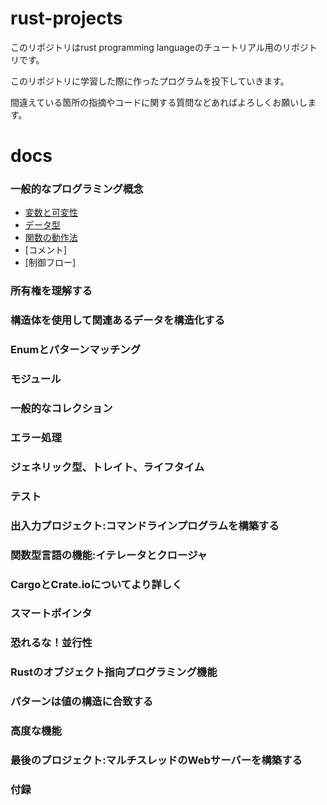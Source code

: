 # rust-projects

このリポジトリはrust programming languageのチュートリアル用のリポジトリです。


このリポジトリに学習した際に作ったプログラムを投下していきます。


間違えている箇所の指摘やコードに関する質問などあればよろしくお願いします。

# docs

### 一般的なプログラミング概念
- [変数と可変性](変数と可変性.md)
- [データ型](データ型.md)
- [関数の動作法](関数の動作法.md)
- [コメント]
- [制御フロー]


### 所有権を理解する
### 構造体を使用して関連あるデータを構造化する
### Enumとパターンマッチング
### モジュール
### 一般的なコレクション
### エラー処理
### ジェネリック型、トレイト、ライフタイム
### テスト
### 出入力プロジェクト:コマンドラインプログラムを構築する
### 関数型言語の機能:イテレータとクロージャ
### CargoとCrate.ioについてより詳しく
### スマートポインタ
### 恐れるな！並行性
### Rustのオブジェクト指向プログラミング機能
### パターンは値の構造に合致する
### 高度な機能
### 最後のプロジェクト:マルチスレッドのWebサーバーを構築する
### 付録
